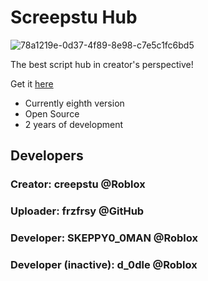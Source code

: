 # Screepstu Hub
![78a1219e-0d37-4f89-8e98-c7e5c1fc6bd5](https://github.com/user-attachments/assets/7763166d-1d53-4ef1-bb19-dbb35b959fd3)

The best script hub in creator's perspective!

Get it [here](https://github.com/frzfrsy/screepstuhub/wiki)

 - Currently eighth version
 - Open Source
 - 2 years of development

## Developers
### Creator: creepstu @Roblox

### Uploader: frzfrsy @GitHub
### Developer: SKEPPY0_0MAN @Roblox
### Developer (inactive): d_0dle @Roblox
